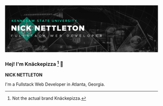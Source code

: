 ![Knäckepizza](/images/cover.png "Knäckepizza")
### Hej! I'm Knäckepizza [^1] 👋
**NICK NETTLETON**

I'm a Fullstack Web Developer in Atlanta, Georgia.
<!--
**knackepizza/knackepizza** is a ✨ _special_ ✨ repository because its `README.md` (this file) appears on your GitHub profile.

Here are some ideas to get you started:

- 🔭 I’m currently working on ...
- 🌱 I’m currently learning ...
- 👯 I’m looking to collaborate on ...
- 🤔 I’m looking for help with ...
- 💬 Ask me about ...
- 📫 How to reach me: ...
- 😄 Pronouns: ...
- ⚡ Fun fact: ...
-->

[^1]: Not the actual brand Knäckepizza.
